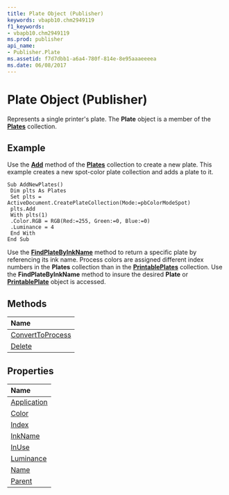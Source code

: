 ```yaml
---
title: Plate Object (Publisher)
keywords: vbapb10.chm2949119
f1_keywords:
- vbapb10.chm2949119
ms.prod: publisher
api_name:
- Publisher.Plate
ms.assetid: f7d7dbb1-a6a4-780f-814e-8e95aaaeeeea
ms.date: 06/08/2017
---
```



# Plate Object (Publisher)

Represents a single printer's plate. The **Plate** object is a member of the **[Plates](plates-object-publisher.md)** collection.
 


## Example

Use the **[Add](plates-add-method-publisher.md)** method of the **[Plates](plates-object-publisher.md)** collection to create a new plate. This example creates a new spot-color plate collection and adds a plate to it.
 

 

```
Sub AddNewPlates() 
 Dim plts As Plates 
 Set plts = ActiveDocument.CreatePlateCollection(Mode:=pbColorModeSpot) 
 plts.Add 
 With plts(1) 
 .Color.RGB = RGB(Red:=255, Green:=0, Blue:=0) 
 .Luminance = 4 
 End With 
End Sub
```

Use the **[FindPlateByInkName](plates-findplatebyinkname-method-publisher.md)** method to return a specific plate by referencing its ink name. Process colors are assigned different index numbers in the **Plates** collection than in the **[PrintablePlates](printableplates-object-publisher.md)** collection. Use the **FindPlateByInkName** method to insure the desired **Plate** or **[PrintablePlate](printableplate-object-publisher.md)** object is accessed.
 

 

## Methods



|**Name**|
|:-----|
|[ConvertToProcess](plate-converttoprocess-method-publisher.md)|
|[Delete](plate-delete-method-publisher.md)|

## Properties



|**Name**|
|:-----|
|[Application](plate-application-property-publisher.md)|
|[Color](plate-color-property-publisher.md)|
|[Index](plate-index-property-publisher.md)|
|[InkName](plate-inkname-property-publisher.md)|
|[InUse](plate-inuse-property-publisher.md)|
|[Luminance](plate-luminance-property-publisher.md)|
|[Name](plate-name-property-publisher.md)|
|[Parent](plate-parent-property-publisher.md)|

